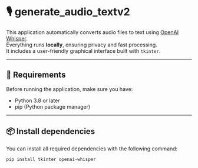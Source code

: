 # 🎙️ generate_audio_textv2

This application automatically converts audio files to text using [OpenAI Whisper](https://github.com/openai/whisper).  
Everything runs **locally**, ensuring privacy and fast processing.  
It includes a user-friendly graphical interface built with `tkinter`.

---

## 🧩 Requirements

Before running the application, make sure you have:

- Python 3.8 or later  
- pip (Python package manager)

---

## 📦 Install dependencies

You can install all required dependencies with the following command:

```bash
pip install tkinter openai-whisper
